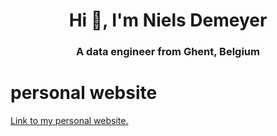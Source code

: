 <h1 align="center">Hi 👋, I'm Niels Demeyer</h1>
<h3 align="center">A data engineer from Ghent, Belgium</h3>

# personal website

[Link to my personal website.](https://www.niels-demeyer.com/)
